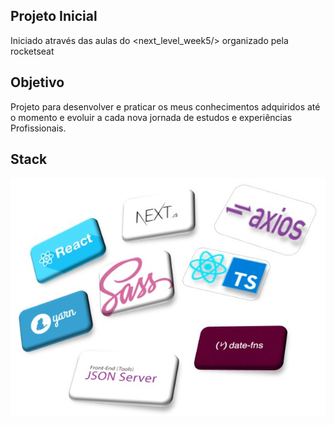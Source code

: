 ## Projeto Inicial
Iniciado através das aulas do <next_level_week5/> organizado pela rocketseat

## Objetivo

Projeto para desenvolver e praticar os meus conhecimentos adquiridos até o momento e evoluir a cada nova jornada de estudos e experiências Profissionais.

## Stack
![](/imgs_git/stacks.jpg)





